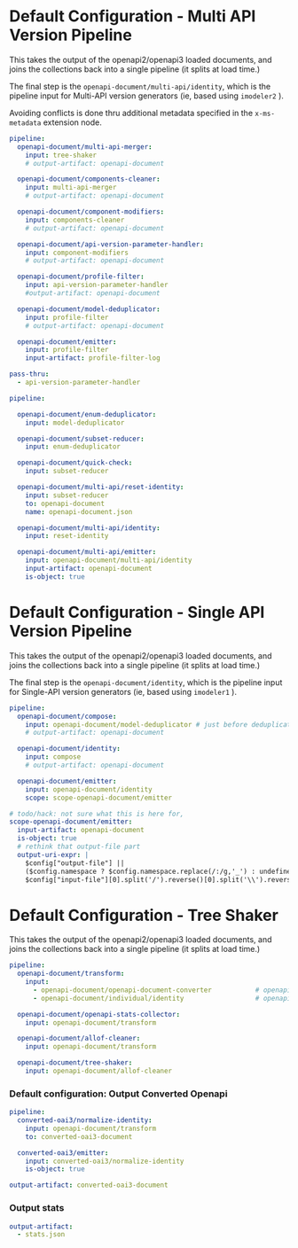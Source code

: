 # Default Configuration - Multi API Version Pipeline

This takes the output of the openapi2/openapi3 loaded documents,
and joins the collections back into a single pipeline (it splits at load time.)

The final step is the `openapi-document/multi-api/identity`, which is the pipeline input
for Multi-API version generators (ie, based using `imodeler2` ).

Avoiding conflicts is done thru additional metadata specified in the
`x-ms-metadata` extension node.

``` yaml
pipeline:
  openapi-document/multi-api-merger:
    input: tree-shaker
    # output-artifact: openapi-document

  openapi-document/components-cleaner:
    input: multi-api-merger
    # output-artifact: openapi-document

  openapi-document/component-modifiers:
    input: components-cleaner
    # output-artifact: openapi-document

  openapi-document/api-version-parameter-handler:
    input: component-modifiers
    # output-artifact: openapi-document

  openapi-document/profile-filter:
    input: api-version-parameter-handler
    #output-artifact: openapi-document

  openapi-document/model-deduplicator:
    input: profile-filter
    # output-artifact: openapi-document

  openapi-document/emitter:
    input: profile-filter
    input-artifact: profile-filter-log
```


``` yaml $(pipeline-model) == 'v3'
pass-thru:
  - api-version-parameter-handler

pipeline:

  openapi-document/enum-deduplicator:
    input: model-deduplicator

  openapi-document/subset-reducer:
    input: enum-deduplicator

  openapi-document/quick-check:
    input: subset-reducer

  openapi-document/multi-api/reset-identity:
    input: subset-reducer
    to: openapi-document
    name: openapi-document.json

  openapi-document/multi-api/identity:
    input: reset-identity

  openapi-document/multi-api/emitter:
    input: openapi-document/multi-api/identity
    input-artifact: openapi-document
    is-object: true

```

# Default Configuration - Single API Version Pipeline

This takes the output of the openapi2/openapi3 loaded documents,
and joins the collections back into a single pipeline (it splits at load time.)

The final step is the `openapi-document/identity`, which is the pipeline input
for Single-API version generators (ie, based using `imodeler1` ).


``` yaml !$(pipeline-model) || $(pipeline-model) == 'v2'
pipeline:
  openapi-document/compose:
    input: openapi-document/model-deduplicator # just before deduplication.
    # output-artifact: openapi-document

  openapi-document/identity:
    input: compose
    # output-artifact: openapi-document

  openapi-document/emitter:
    input: openapi-document/identity
    scope: scope-openapi-document/emitter

# todo/hack: not sure what this is here for,
scope-openapi-document/emitter:
  input-artifact: openapi-document
  is-object: true
  # rethink that output-file part
  output-uri-expr: |
    $config["output-file"] ||
    ($config.namespace ? $config.namespace.replace(/:/g,'_') : undefined) ||
    $config["input-file"][0].split('/').reverse()[0].split('\\').reverse()[0].replace(/\.json$/, "")
```

# Default Configuration - Tree Shaker

This takes the output of the openapi2/openapi3 loaded documents,
and joins the collections back into a single pipeline (it splits at load time.)

``` yaml
pipeline:
  openapi-document/transform:
    input:
      - openapi-document/openapi-document-converter	          # openapi-document/openapi-document-converter comes from the OAI2 loader
      - openapi-document/individual/identity                  # openapi-document/individual/identity comes from the OAI3 loader

  openapi-document/openapi-stats-collector:
    input: openapi-document/transform

  openapi-document/allof-cleaner:
    input: openapi-document/transform

  openapi-document/tree-shaker:
    input: openapi-document/allof-cleaner

```

### Default configuration: Output Converted Openapi

``` yaml $(output-converted-oai3)
pipeline:
  converted-oai3/normalize-identity:
    input: openapi-document/transform
    to: converted-oai3-document

  converted-oai3/emitter:
    input: converted-oai3/normalize-identity
    is-object: true

output-artifact: converted-oai3-document
```


### Output stats
```yaml
output-artifact:
  - stats.json
```
